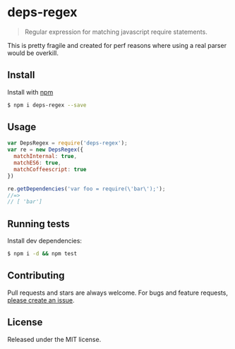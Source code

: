 # deps-regex

> Regular expression for matching javascript require statements.

This is pretty fragile and created for perf reasons where using a real parser would be overkill.

## Install

Install with [npm](https://www.npmjs.com/)

```sh
$ npm i deps-regex --save
```

## Usage

```js
var DepsRegex = require('deps-regex');
var re = new DepsRegex({
  matchInternal: true,
  matchES6: true,
  matchCoffeescript: true
})

re.getDependencies('var foo = require(\'bar\');');
//=>
// [ 'bar']

```

## Running tests

Install dev dependencies:

```sh
$ npm i -d && npm test
```

## Contributing

Pull requests and stars are always welcome. For bugs and feature requests, [please create an issue](https://github.com/mathieudutour/deps-regex/issues/new).

## License

Released under the MIT license.
